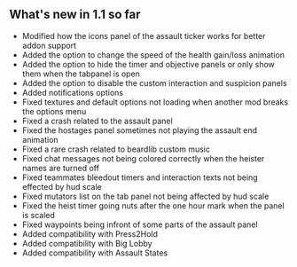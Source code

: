 ## What's new in 1.1 so far
- Modified how the icons panel of the assault ticker works for better addon support
- Added the option to change the speed of the health gain/loss animation
- Added the option to hide the timer and objective panels or only show them when the tabpanel is open
- Added the option to disable the custom interaction and suspicion panels
- Added notifications options
- Fixed textures and default options not loading when another mod breaks the options menu
- Fixed a crash related to the assault panel
- Fixed the hostages panel sometimes not playing the assault end animation
- Fixed a rare crash related to beardlib custom music
- Fixed chat messages not being colored correctly when the heister names are turned off
- Fixed teammates bleedout timers and interaction texts not being effected by hud scale
- Fixed mutators list on the tab panel not being affected by hud scale
- Fixed the heist timer going nuts after the one hour mark when the panel is scaled
- Fixed waypoints being infront of some parts of the assault panel
- Added compatibility with Press2Hold
- Added compatibility with Big Lobby
- Added compatibility with Assault States
	

